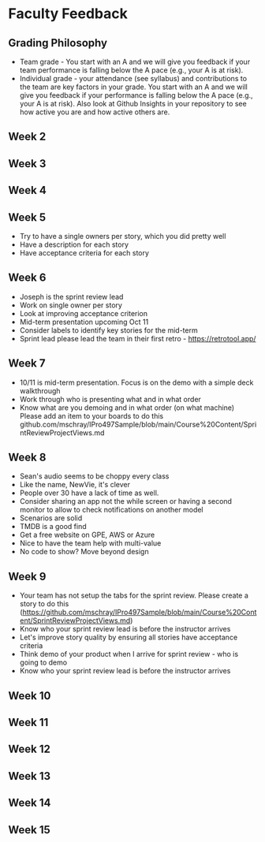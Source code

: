 # Faculty Feedback #

## Grading Philosophy ##
- Team grade - You start with an A and we will give you feedback if your team performance is falling below the A pace (e.g., your A is at risk).
- Individual grade - your attendance (see syllabus) and contributions to the team are key factors in your grade.  You start with an A and we will give you feedback if your performance is falling below the A pace (e.g., your A is at risk).  Also look at Github Insights in your repository to see how active you are and how active others are.

## Week 2 ##

## Week 3 ##

## Week 4 ##

## Week 5 ##
- Try to have a single owners per story, which you did pretty well
- Have a description for each story
- Have acceptance criteria for each story

## Week 6 ##
- Joseph is the sprint review lead
- Work on single owner per story
- Look at improving acceptance criterion
- Mid-term presentation upcoming Oct 11
- Consider labels to identify key stories for the mid-term
- Sprint lead please lead the team in their first retro - https://retrotool.app/

## Week 7 ##
- 10/11 is mid-term presentation.  Focus is on the demo with a simple deck walkthrough
- Work through who is presenting what and in what order
- Know what are you demoing and in what order (on what machine)
Please add an item to your boards to do this github.com/mschray/IPro497Sample/blob/main/Course%20Content/SprintReviewProjectViews.md

## Week 8 ##
- Sean's audio seems to be choppy every class
- Like the name, NewVie, it's clever
- People over 30 have a lack of time as well.
- Consider sharing an app not the while screen or having a second monitor to allow to check notifications on another model
- Scenarios are solid
- TMDB is a good find
- Get a free website on GPE, AWS or Azure
- Nice to have the team help with multi-value
- No code to show?  Move beyond design
 
## Week 9 ##
- Your team has not setup the tabs for the sprint review.  Please create a story to do this (https://github.com/mschray/IPro497Sample/blob/main/Course%20Content/SprintReviewProjectViews.md)
- Know who your sprint review lead is before the instructor arrives
- Let's improve story quality by ensuring all stories have acceptance criteria
- Think demo of your product when I arrive for sprint review - who is going to demo
- Know who your sprint review lead is before the instructor arrives

## Week 10 ##

## Week 11 ##

## Week 12 ##

## Week 13 ##

## Week 14 ##

## Week 15 ##
